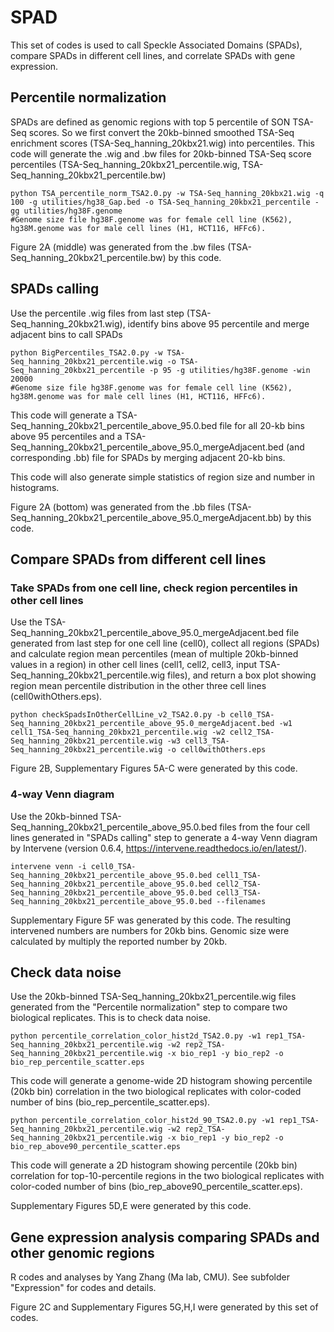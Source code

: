 # SPAD
This set of codes is used to call Speckle Associated Domains (SPADs), compare SPADs in different cell lines, and correlate SPADs with gene expression.

## Percentile normalization
SPADs are defined as genomic regions with top 5 percentile of SON TSA-Seq scores. So we first convert the 20kb-binned smoothed TSA-Seq enrichment scores (TSA-Seq_hanning_20kbx21.wig) into percentiles. This code will generate the .wig and .bw files for 20kb-binned TSA-Seq score percentiles (TSA-Seq_hanning_20kbx21_percentile.wig, TSA-Seq_hanning_20kbx21_percentile.bw)

```shell
python TSA_percentile_norm_TSA2.0.py -w TSA-Seq_hanning_20kbx21.wig -q 100 -g utilities/hg38_Gap.bed -o TSA-Seq_hanning_20kbx21_percentile -gg utilities/hg38F.genome
#Genome size file hg38F.genome was for female cell line (K562), hg38M.genome was for male cell lines (H1, HCT116, HFFc6).
```

Figure 2A (middle) was generated from the .bw files (TSA-Seq_hanning_20kbx21_percentile.bw) by this code.

## SPADs calling
Use the percentile .wig files from last step (TSA-Seq_hanning_20kbx21.wig), identify bins above 95 percentile and merge adjacent bins to call SPADs

```shell
python BigPercentiles_TSA2.0.py -w TSA-Seq_hanning_20kbx21_percentile.wig -o TSA-Seq_hanning_20kbx21_percentile -p 95 -g utilities/hg38F.genome -win 20000
#Genome size file hg38F.genome was for female cell line (K562), hg38M.genome was for male cell lines (H1, HCT116, HFFc6).
```
This code will generate a TSA-Seq_hanning_20kbx21_percentile_above_95.0.bed file for all 20-kb bins above 95 percentiles and a TSA-Seq_hanning_20kbx21_percentile_above_95.0_mergeAdjacent.bed (and corresponding .bb) file for SPADs by merging adjacent 20-kb bins.

This code will also generate simple statistics of region size and number in histograms.

Figure 2A (bottom) was generated from the .bb files (TSA-Seq_hanning_20kbx21_percentile_above_95.0_mergeAdjacent.bb) by this code.

## Compare SPADs from different cell lines
### Take SPADs from one cell line, check region percentiles in other cell lines
Use the TSA-Seq_hanning_20kbx21_percentile_above_95.0_mergeAdjacent.bed file generated from last step for one cell line (cell0), collect all regions (SPADs) and calculate region mean percentiles (mean of multiple 20kb-binned values in a region) in other cell lines (cell1, cell2, cell3, input TSA-Seq_hanning_20kbx21_percentile.wig files), and return a box plot showing region mean percentile distribution in the other three cell lines (cell0withOthers.eps).

```shell
python checkSpadsInOtherCellLine_v2_TSA2.0.py -b cell0_TSA-Seq_hanning_20kbx21_percentile_above_95.0_mergeAdjacent.bed -w1 cell1_TSA-Seq_hanning_20kbx21_percentile.wig -w2 cell2_TSA-Seq_hanning_20kbx21_percentile.wig -w3 cell3_TSA-Seq_hanning_20kbx21_percentile.wig -o cell0withOthers.eps
```

Figure 2B, Supplementary Figures 5A-C were generated by this code.

### 4-way Venn diagram
Use the 20kb-binned TSA-Seq_hanning_20kbx21_percentile_above_95.0.bed files from the four cell lines generated in "SPADs calling" step to generate a 4-way Venn diagram by Intervene (version 0.6.4, https://intervene.readthedocs.io/en/latest/).

```shell
intervene venn -i cell0_TSA-Seq_hanning_20kbx21_percentile_above_95.0.bed cell1_TSA-Seq_hanning_20kbx21_percentile_above_95.0.bed cell2_TSA-Seq_hanning_20kbx21_percentile_above_95.0.bed cell3_TSA-Seq_hanning_20kbx21_percentile_above_95.0.bed --filenames
```

Supplementary Figure 5F was generated by this code. The resulting intervened numbers are numbers for 20kb bins. Genomic size were calculated by multiply the reported number by 20kb.

## Check data noise
Use the 20kb-binned TSA-Seq_hanning_20kbx21_percentile.wig files generated from the "Percentile normalization" step to compare two biological replicates. This is to check data noise.

```shell
python percentile_correlation_color_hist2d_TSA2.0.py -w1 rep1_TSA-Seq_hanning_20kbx21_percentile.wig -w2 rep2_TSA-Seq_hanning_20kbx21_percentile.wig -x bio_rep1 -y bio_rep2 -o bio_rep_percentile_scatter.eps
```
This code will generate a genome-wide 2D histogram showing percentile (20kb bin) correlation in the two biological replicates with color-coded number of bins (bio_rep_percentile_scatter.eps). 

```shell
python percentile_correlation_color_hist2d_90_TSA2.0.py -w1 rep1_TSA-Seq_hanning_20kbx21_percentile.wig -w2 rep2_TSA-Seq_hanning_20kbx21_percentile.wig -x bio_rep1 -y bio_rep2 -o bio_rep_above90_percentile_scatter.eps
```
This code will generate a 2D histogram showing percentile (20kb bin) correlation for top-10-percentile regions in the two biological replicates with color-coded number of bins (bio_rep_above90_percentile_scatter.eps).

Supplementary Figures 5D,E were generated by this code.

## Gene expression analysis comparing SPADs and other genomic regions

R codes and analyses by Yang Zhang (Ma lab, CMU). See subfolder "Expression" for codes and details.

Figure 2C and Supplementary Figures 5G,H,I were generated by this set of codes.


